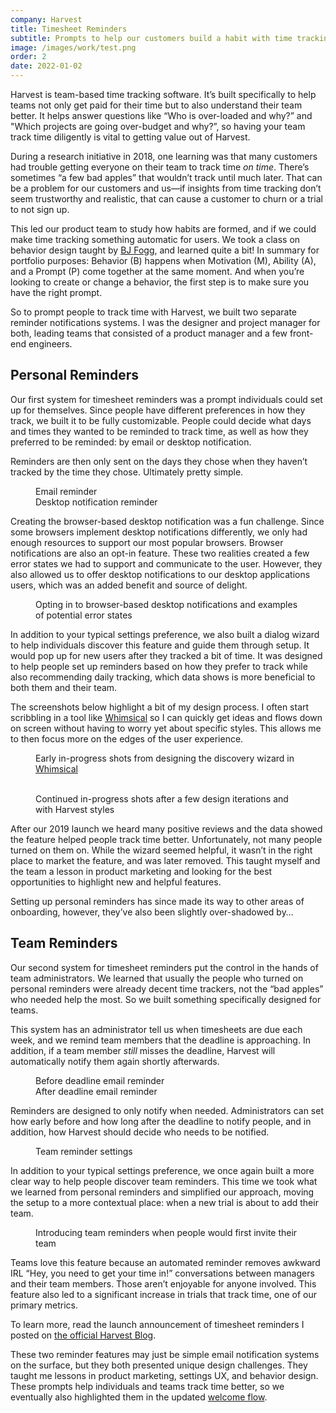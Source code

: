 ```yaml
---
company: Harvest
title: Timesheet Reminders
subtitle: Prompts to help our customers build a habit with time tracking.
image: /images/work/test.png
order: 2
date: 2022-01-02
---
```


<div class="inner">

Harvest is team-based time tracking software. It’s built specifically to help teams not only get paid for their time but to also understand their team better. It helps answer questions like “Who is over-loaded and why?” and "Which projects are going over-budget and why?”, so having your team track time diligently is vital to getting value out of Harvest.

During a research initiative in 2018, one learning was that many customers had trouble getting everyone on their team to track time *on time*. There’s sometimes “a few bad apples” that wouldn’t track until much later. That can be a problem for our customers and us—if insights from time tracking don’t seem trustworthy and realistic, that can cause a customer to churn or a trial to not sign up.

This led our product team to study how habits are formed, and if we could make time tracking something automatic for users. We took a class on behavior design taught by [BJ Fogg](https://www.bjfogg.com), and learned quite a bit! In summary for portfolio purposes: Behavior (B) happens when Motivation (M), Ability (A), and a Prompt (P) come together at the same moment. And when you’re looking to create or change a behavior, the first step is to make sure you have the right prompt.

So to prompt people to track time with Harvest, we built two separate reminder notifications systems. I was the designer and project manager for both, leading teams that consisted of a product manager and a few front-end engineers.

## Personal Reminders

Our first system for timesheet reminders was a prompt individuals could set up for themselves. Since people have different preferences in how they track, we built it to be fully customizable. People could decide what days and times they wanted to be reminded to track time, as well as how they preferred to be reminded: by email or desktop notification.

Reminders are then only sent on the days they chose when they haven’t tracked by the time they chose. Ultimately pretty simple.

</div>

<figure class="side-by-side">
  <div>
    <div class="bordered">
      <img src="/images/work/reminders-personal-email-notification.png" alt="" data-zoomable>
    </div>
    <figcaption>Email reminder</figcaption>
  </div>
  <div>
    <div class="bordered">
      <img src="/images/work/reminders-personal-desktop-notification.png" alt="" data-zoomable>
    </div>
    <figcaption>Desktop notification reminder</figcaption>
  </div>
</figure>

<div class="inner">

Creating the browser-based desktop notification was a fun challenge. Since some browsers implement desktop notifications differently, we only had enough resources to support our most popular browsers. Browser notifications are also an opt-in feature. These two realities created a few error states we had to support and communicate to the user. However, they also allowed us to offer desktop notifications to our desktop applications users, which was an added benefit and source of delight.

</div>

<figure>
  <div class="side-by-side" style="grid-template-columns: 35rem 1fr">
    <div class="bordered">
      <img src="/images/work/reminders-personal-settings.png" alt="" class="shadowed" data-zoomable>
    </div>
    <div>
      <div class="bordered">
        <img src="/images/work/reminders-personal-settings-error1.png" alt="" data-zoomable>
      </div>
      <div class="bordered">
        <img src="/images/work/reminders-personal-settings-error2.png" alt="" data-zoomable>
      </div>
    </div>
  </div>
  <figcaption>Opting in to browser-based desktop notifications and examples of potential error states</figcaption>
</figure>

<div class="inner">

In addition to your typical settings preference, we also built a dialog wizard to help individuals discover this feature and guide them through setup. It would pop up for new users after they tracked a bit of time. It was designed to help people set up reminders based on how they prefer to track while also recommending daily tracking, which data shows is more beneficial to both them and their team.

The screenshots below highlight a bit of my design process. I often start scribbling in a tool like [Whimsical](https://whimsical.com) so I can quickly get ideas and flows down on screen without having to worry yet about specific styles. This allows me to then focus more on the edges of the user experience.

</div>

<figure>
  <div class="side-by-side" style="grid-template-columns: 10rem 1fr 1fr">
    <div class="bordered whimsical">
      <img src="/images/work/reminders-personal-whimsical3.png" alt="" data-zoomable>
    </div>
    <div class="bordered whimsical">
      <img src="/images/work/reminders-personal-whimsical1.png" alt="" data-zoomable>
    </div>
    <div class="bordered whimsical">
      <img src="/images/work/reminders-personal-whimsical2.png" alt="" data-zoomable>
    </div>
  </div>
  <figcaption>Early in-progress shots from designing the discovery wizard in <a href="https://whimsical.com">Whimsical</a></figcaption>
</figure>

<figure>
  <div class="side-by-side">
    <div class="bordered">
      <img src="/images/work/reminders-personal-discovery-prompt.png" alt="" class="shadowed" data-zoomable>
    </div>
    <img src="/images/work/reminders-personal-discovery-step1.png" alt="" data-zoomable>
    <img src="/images/work/reminders-personal-discovery-step2.png" alt="" data-zoomable>
    <img src="/images/work/reminders-personal-discovery-step3.png" alt="" data-zoomable>
  </div>
  <figcaption>Continued in-progress shots after a few design iterations and with Harvest styles</figcaption>
</figure>

<div class="inner">

After our 2019 launch we heard many positive reviews and the data showed the feature helped people track time better. Unfortunately, not many people turned on them on. While the wizard seemed helpful, it wasn’t in the right place to market the feature, and was later removed. This taught myself and the team a lesson in product marketing and looking for the best opportunities to highlight new and helpful features.

Setting up personal reminders has since made its way to other areas of onboarding, however, they’ve also been slightly over-shadowed by…

## Team Reminders

Our second system for timesheet reminders put the control in the hands of team administrators. We learned that usually the people who turned on personal reminders were already decent time trackers, not the “bad apples” who needed help the most. So we built something specifically designed for teams.

This system has an administrator tell us when timesheets are due each week, and we remind team members that the deadline is approaching. In addition, if a team member *still* misses the deadline, Harvest will automatically notify them again shortly afterwards.

</div>

<figure class="side-by-side">
  <div>
    <div class="bordered">
      <img src="/images/work/reminders-team-before-email.png" alt="" data-zoomable>
    </div>
    <figcaption>Before deadline email reminder</figcaption>
  </div>
  <div>
    <div class="bordered">
      <img src="/images/work/reminders-team-after-email.png" alt="" data-zoomable>
    </div>
    <figcaption>After deadline email reminder</figcaption>
  </div>
</figure>

<div class="inner">

Reminders are designed to only notify when needed. Administrators can set how early before and how long after the deadline to notify people, and in addition, how Harvest should decide who needs to be notified.

<figure>
  <div class="bordered">
    <img src="/images/work/reminders-team-settings.png" alt="" data-zoomable>
  </div>
  <figcaption>Team reminder settings</figcaption>
</figure>

In addition to your typical settings preference, we once again built a more clear way to help people discover team reminders. This time we took what we learned from personal reminders and simplified our approach, moving the setup to a more contextual place: when a new trial is about to add their team.

</div>

<figure>
  <div class="bordered">
    <img src="/images/work/reminders-team-discovery-prompt.png" alt="" class="shadowed" data-zoomable>
  </div>
  <figcaption>Introducing team reminders when people would first invite their team</figcaption>
</figure>

<div class="inner">

Teams love this feature because an automated reminder removes awkward IRL “Hey, you need to get your time in!” conversations between managers and their team members. Those aren’t enjoyable for anyone involved. This feature also led to a significant increase in trials that track time, one of our primary metrics.

To learn more, read the launch announcement of timesheet reminders I posted on [the official Harvest Blog](https://www.getharvest.com/blog/2021/04/timesheet-reminders).

These two reminder features may just be simple email notification systems on the surface, but they both presented unique design challenges. They taught me lessons in product marketing, settings UX, and behavior design. These prompts help individuals and teams track time better, so we eventually also highlighted them in the updated [welcome flow](/work/welcome-flow).

</div>

